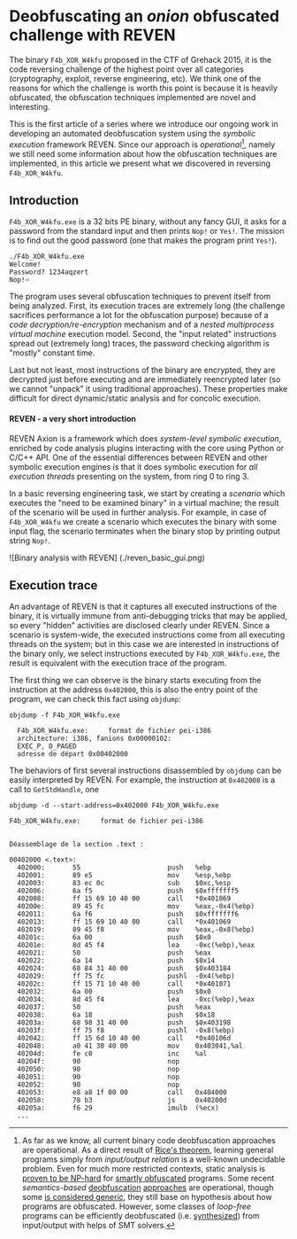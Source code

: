 # Deobfuscating an _onion_ obfuscated challenge with REVEN

  The binary `F4b_XOR_W4kfu` proposed in the CTF of Grehack 2015, it is the code reversing challenge of the highest point over all categories (cryptography, exploit, reverse engineering, etc). We think one of the reasons for which the challenge is worth this point is because it is heavily obfuscated, the obfuscation techniques implemented are novel and interesting.
  
  This is the first article of a series where we introduce our ongoing work in developing an automated deobfuscation system using the *symbolic execution* framework REVEN. Since our approach is *operational*[^fn1], namely we still need some information about how the obfuscation techniques are implemented, in this article we present what we discovered in reversing `F4b_XOR_W4kfu`.
  
## Introduction
  
  `F4b_XOR_W4kfu.exe` is a 32 bits PE binary, without any fancy GUI, it asks for a password from the standard input and then prints `Nop!` or `Yes!`. The mission is to find out the good password (one that makes the program print `Yes!`).
  
    ./F4b_XOR_W4kfu.exe 
    Welcome!
    Password? 1234aqzert
    Nop!⏎
  
  The program uses several obfuscation techniques to prevent itself from being analyzed. First, its execution traces are extremely long (the challenge sacrifices performance a lot for the obfuscation purpose) because of a *code decryption/re-encryption* mechanism and of a *nested multiprocess virtual machine* execution model. Second, the "input related" instructions spread out (extremely long) traces, the password checking algorithm is "mostly" constant time.
  
  Last but not least, most instructions of the binary are encrypted, they are decrypted just before executing and are immediately reencrypted later (so we cannot "unpack" it using traditional approaches). These properties make difficult for direct dynamic/static analysis and for concolic execution.
  
  [^fn1]: As far as we know, all current binary code deobfuscation approaches are operational. As a direct result of [Rice's theorem](https://en.wikipedia.org/wiki/Rice%27s_theorem), learning general programs simply from *input/output relation* is a well-known undecidable problem. Even for much more restricted contexts, static analysis is [proven to be NP-hard](http://citeseerx.ist.psu.edu/viewdoc/summary?doi=10.1.1.35.2337) for [smartly obfuscated](https://www.cs.ucsb.edu/~chris/research/doc/acsac07_limits.pdf) programs. Some recent *semantics-based* [deobfuscation](http://static.usenix.org/event/woot09/tech/full_papers/rolles.pdf) [approaches](https://www.cs.arizona.edu/people/debray/Publications/ccs-unvirtualize.pdf) are operational, though some [is considered  generic](https://www.cs.arizona.edu/people/debray/Publications/generic-deobf.pdf), they still base on hypothesis about how programs are obfuscated. However, some classes of *loop-free* programs can be efficiently deobfuscated (i.e. [synthesized](http://people.eecs.berkeley.edu/~sseshia/pubdir/synth-icse10.pdf)) from input/output with helps of SMT solvers.

#### REVEN - a very short introduction

  REVEN Axion is a framework which does *system-level symbolic execution*,  enriched by code analysis plugins interacting with the core using Python or C/C++ API. One of the essential differences between REVEN and other symbolic execution engines is that it does symbolic execution for *all execution threads* presenting on the system, from ring $0$ to ring $3$. 
  
  In a basic reversing engineering task, we start by creating a *scenario* which executes the "need to be examined binary" in a virtual machine; the result of the scenario will be used in further analysis. For example, in case of `F4b_XOR_W4kfu` we create a scenario which executes the binary with some input flag, the scenario terminates when the binary stop by printing output string `Nop!`.

  ![Binary analysis with REVEN]
  (./reven_basic_gui.png)
  
## Execution trace

  An advantage of REVEN is that it captures all executed instructions of the binary, it is virtually immune from anti-debugging tricks that may be applied, so every "hidden" activities are disclosed clearly under REVEN. Since a scenario is system-wide, the executed instructions come from all executing threads on the system;  but in this case we are interested in instructions of the binary only, we select instructions executed by `F4b_XOR_W4kfu.exe`, the result is equivalent with the execution trace of the program.
  
  The first thing we can observe is the binary starts executing from the instruction at the address `0x402000`, this is also the entry point of the program, we can check this fact using `objdump`:
  
    objdump -f F4b_XOR_W4kfu.exe 
    
      F4b_XOR_W4kfu.exe:     format de fichier pei-i386
      architecture: i386, fanions 0x00000102:
      EXEC_P, D_PAGED
      adresse de départ 0x00402000

  The behaviors of first several instructions disassembled by `objdump` can be easily interpreted by REVEN. For example, the instruction at `0x402008` is a call to `GetStdHandle`, one 

    objdump -d --start-address=0x402000 F4b_XOR_W4kfu.exe
    
    F4b_XOR_W4kfu.exe:     format de fichier pei-i386
    
    
    Déassemblage de la section .text :
    
    00402000 <.text>:
      402000:       55                      push   %ebp
      402001:       89 e5                   mov    %esp,%ebp
      402003:       83 ec 0c                sub    $0xc,%esp
      402006:       6a f5                   push   $0xfffffff5
      402008:       ff 15 69 10 40 00       call   *0x401069
      40200e:       89 45 fc                mov    %eax,-0x4(%ebp)
      402011:       6a f6                   push   $0xfffffff6
      402013:       ff 15 69 10 40 00       call   *0x401069
      402019:       89 45 f8                mov    %eax,-0x8(%ebp)
      40201c:       6a 00                   push   $0x0
      40201e:       8d 45 f4                lea    -0xc(%ebp),%eax
      402021:       50                      push   %eax
      402022:       6a 14                   push   $0x14
      402024:       68 84 31 40 00          push   $0x403184
      402029:       ff 75 fc                pushl  -0x4(%ebp)
      40202c:       ff 15 71 10 40 00       call   *0x401071
      402032:       6a 00                   push   $0x0
      402034:       8d 45 f4                lea    -0xc(%ebp),%eax
      402037:       50                      push   %eax
      402038:       6a 18                   push   $0x18
      40203a:       68 98 31 40 00          push   $0x403198
      40203f:       ff 75 f8                pushl  -0x8(%ebp)
      402042:       ff 15 6d 10 40 00       call   *0x40106d
      402048:       a0 41 30 40 00          mov    0x403041,%al
      40204d:       fe c0                   inc    %al
      40204f:       90                      nop
      402050:       90                      nop
      402051:       90                      nop
      402052:       90                      nop
      402053:       e8 a8 1f 00 00          call   0x404000
      402058:       78 b3                   js     0x40200d
      40205a:       f6 29                   imulb  (%ecx)
      ...

  
